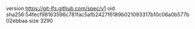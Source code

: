version https://git-lfs.github.com/spec/v1
oid sha256:54fecf98163596c781fac5afb2427f6189b021093317b10c06a0b577b02ebbaa
size 3290
